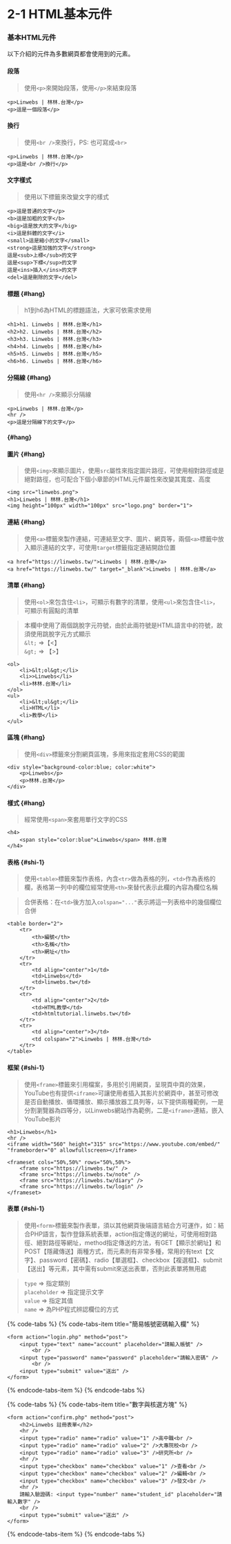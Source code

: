 # 2-1 HTML基本元件

### 基本HTML元件

以下介紹的元件為多數網頁都會使用到的元素。



#### 段落

> 使用`<p>`來開始段落，使用`</p>`來結束段落

```markup
<p>Linwebs | 林林.台灣</p>
<p>這是一個段落</p>
```



#### 換行

> 使用`<br />`來換行，PS: 也可寫成`<br>`

```markup
<p>Linwebs | 林林.台灣</p>
<p>這是<br />換行</p>
```



#### 文字樣式

> 使用以下標籤來改變文字的樣式

```markup
<p>這是普通的文字</p>
<b>這是加粗的文字</b>
<big>這是放大的文字</big>
<i>這是斜體的文字</i>
<small>這是縮小的文字</small>
<strong>這是加強的文字</strong>
這是<sub>上標</sub>的文字
這是<sup>下標</sup>的文字
這是<ins>插入</ins>的文字
<del>這是刪除的文字</del>
```



#### 標題 {#hang}

> h1到h6為HTML的標題語法，大家可依需求使用

```markup
<h1>h1. Linwebs | 林林.台灣</h1>
<h2>h2. Linwebs | 林林.台灣</h2>
<h3>h3. Linwebs | 林林.台灣</h3>
<h4>h4. Linwebs | 林林.台灣</h4>
<h5>h5. Linwebs | 林林.台灣</h5>
<h6>h6. Linwebs | 林林.台灣</h6>
```



#### 分隔線 {#hang}

> 使用`<hr />`來顯示分隔線

```markup
<p>Linwebs | 林林.台灣</p>
<hr />
<p>這是分隔線下的文字</p>
```

####  {#hang}

#### 圖片 {#hang}

> 使用`<img>`來顯示圖片，使用`src`屬性來指定圖片路徑，可使用相對路徑或是絕對路徑，也可配合下個小章節的HTML元件屬性來改變其寬度、高度

```markup
<img src="linwebs.png">
<h1>Linwebs | 林林.台灣</h1>
<img height="100px" width="100px" src="logo.png" border="1">
```



#### 連結 {#hang}

> 使用`<a>`標籤來製作連結，可連結至文字、圖片、網頁等，兩個`<a>`標籤中放入顯示連結的文字，可使用`target`標籤指定連結開啟位置

```markup
<a href="https://linwebs.tw/">Linwebs | 林林.台灣</a>
<a href="https://linwebs.tw/" target="_blank">Linwebs | 林林.台灣</a>
```



#### 清單 {#hang}

> 使用`<ol>`來包含住`<li>`，可顯示有數字的清單，使用`<ul>`來包含住`<li>`，可顯示有圓點的清單

> 本欄中使用了兩個跳脫字元符號，由於此兩符號是HTML語言中的符號，故須使用跳脫字元方式顯示  
> `&lt;`  =&gt;【&lt;】  
> `&gt;` =&gt; 【&gt;】

```markup
<ol>
    <li>&lt;ol&gt;</li>
    <li>>Linwebs</li>
    <li>林林.台灣</li>
</ol>
<ul>
    <li>&lt;ul&gt;</li>
    <li>HTML</li>
    <li>教學</li>
</ul>
```



#### 區塊 {#hang}

> 使用`<div>`標籤來分割網頁區塊，多用來指定套用CSS的範圍

```markup
<div style="background-color:blue; color:white">
    <p>Linwebs</p>
    <p>林林.台灣</p>
</div>
```



#### 樣式 {#hang}

> 經常使用`<span>`來套用單行文字的CSS

```markup
<h4>
    <span style="color:blue">Linwebs</span> 林林.台灣
</h4>
```



#### 表格 {#shi-1}

> 使用`<table>`標籤來製作表格，內含`<tr>`做為表格的列，`<td>`作為表格的欄，表格第一列中的欄位經常使用`<th>`來替代表示此欄的內容為欄位名稱

> 合併表格：在`<td>`後方加入`colspan="..."`表示將這一列表格中的幾個欄位合併

```markup
<table border="2">
    <tr>
        <th>編號</th>
        <th>名稱</th>
        <th>網址</th>
    </tr>
    <tr>
        <td align="center">1</td>
        <td>Linwebs</td>
        <td>linwebs.tw</td>
    </tr>
    <tr>
        <td align="center">2</td>
        <td>HTML教學</td>
        <td>htmltutorial.linwebs.tw</td>
    </tr>
    <tr>
        <td align="center">3</td>
        <td colspan="2">Linwebs | 林林.台灣</td>
    </tr>
</table>
```



#### 框架 {#shi-1}

> 使用`<frame>`標籤來引用檔案，多用於引用網頁，呈現頁中頁的效果，YouTube也有提供`<iframe>`可讓使用者插入其影片於網頁中，甚至可修改是否自動播放、循環播放、顯示播放器工具列等，以下提供兩種範例，一是分割瀏覽器為四等分，以Linwebs網站作為範例，二是`<iframe>`連結，嵌入YouTube影片

```markup
<h1>Linwebs</h1>
<hr />
<iframe width="560" height="315" src="https://www.youtube.com/embed/" "frameborder="0" allowfullscreen></iframe>
```

```markup
<frameset cols="50%,50%" rows="50%,50%">
    <frame src="https://linwebs.tw/" />
    <frame src="https://linwebs.tw/note" />
    <frame src="https://linwebs.tw/diary" />
    <frame src="https://linwebs.tw/login" />
</frameset>
```



#### 表單 {#shi-1}

> 使用`<form>`標籤來製作表單，須以其他網頁後端語言結合方可運作，如：結合PHP語言，製作登錄系統表單，action指定傳送的網址，可使用相對路徑、絕對路徑等網址，method指定傳送的方法，有GET【顯示於網址】和POST【隱藏傳送】兩種方式，而元素則有非常多種，常用的有text【文字】、password【密碼】、radio【單選框】、checkbox【複選框】、submit【送出】等元素，其中需有submit來送出表單，否則此表單將無用處

> `type`                 =&gt; 指定類別  
> `placeholder`   =&gt; 指定提示文字  
> `value`               =&gt; 指定其值  
> `name`                 =&gt; 為PHP程式辨認欄位的方式

{% code-tabs %}
{% code-tabs-item title="簡易帳號密碼輸入欄" %}
```markup
<form action="login.php" method="post">
    <input type="text" name="account" placeholder="請輸入帳號" />
        <br />
    <input type="password" name="password" placeholder="請輸入密碼" />
        <br />
    <input type="submit" value="送出" />
</form>
```
{% endcode-tabs-item %}
{% endcode-tabs %}

{% code-tabs %}
{% code-tabs-item title="數字與核選方塊" %}
```markup
<form action="confirm.php" method="post">
    <h2>Linwebs 註冊表單</h2>
    <hr />
    <input type="radio" name="radio" value="1" />高中職<br />
    <input type="radio" name="radio" value="2" />大專院校<br />
    <input type="radio" name="radio" value="3" />研究所<br />
    <hr />
    <input type="checkbox" name="checkbox" value="1" />查看<br />
    <input type="checkbox" name="checkbox" value="2" />編輯<br />
    <input type="checkbox" name="checkbox" value="3" />發文<br />
    <hr />
    請輸入驗證碼: <input type="number" name="student_id" placeholder="請輸入數字" />
    <br />
    <input type="submit" value="送出" />
</form>
```
{% endcode-tabs-item %}
{% endcode-tabs %}



